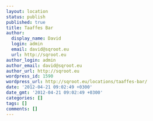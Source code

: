 ```yaml
---
layout: location
status: publish
published: true
title: Taaffes Bar
author:
  display_name: David
  login: admin
  email: david@sqroot.eu
  url: http://sqroot.eu
author_login: admin
author_email: david@sqroot.eu
author_url: http://sqroot.eu
wordpress_id: 1590
wordpress_url: http://sqroot.eu/locations/taaffes-bar/
date: '2012-04-21 09:02:49 +0300'
date_gmt: '2012-04-21 09:02:49 +0300'
categories: []
tags: []
comments: []
---
```


